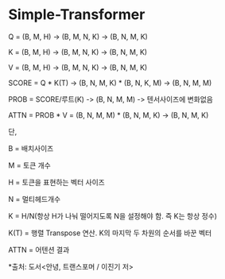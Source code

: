 # Simple-Transformer

Q = (B, M, H) -> (B, M, N, K) -> (B, N, M, K)

K = (B, M, H) -> (B, M, N, K) -> (B, N, M, K)

V = (B, M, H) -> (B, M, N, K) -> (B, N, M, K)

SCORE = Q * K(T) -> (B, N, M, K) * (B, N, K, M) -> (B, N, M, M)

PROB = SCORE/루트(K) -> (B, N, M, M) -> 텐서사이즈에 변화없음

ATTN = PROB * V = (B, N, M, M) * (B, N, M, K) -> (B, N, M, K)

단,

B = 배치사이즈

M = 토큰 개수

H = 토큰을 표현하는 벡터 사이즈

N = 멀티헤드개수

K = H/N(항상 H가 나눠 떨어지도록 N을 설정해야 함. 즉 K는 항상 정수)

K(T) = 행렬 Transpose 연산. K의 마지막 두 차원의 순서를 바꾼 벡터

ATTN = 어텐션 결과


*출처: 도서<안녕, 트랜스포머 / 이진기 저>
